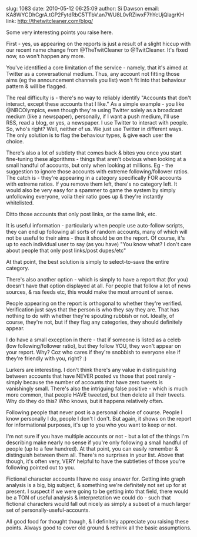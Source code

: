 slug:    1083
date:    2010-05-12 06:25:09
author:  Si Dawson
email:   KA8WYCDhCgrA.tGP2FytdRbC5TTbV.an7WU8L0vRZiwxF7hYcUjQlagrKH
link:     http://thetwitcleaner.com/blog/

Some very interesting points you raise here.

First - yes, us appearing on the reports is just a result of a slight
hiccup with our recent name change from @TheTwitCleaner to
@TwitCleaner. It's fixed now, so won't happen any more.

You've identified a core limitation of the service - namely, that it's
aimed at Twitter as a conversational medium. Thus, any account not
fitting those aims (eg the announcement channels you list) won't fit
into that behaviour pattern & will be flagged.

The real difficulty is - there's no way to reliably identify "Accounts
that don't interact, except these accounts that I like." As a simple
example - you like @NBCOlympics, even though they're using Twitter
solely as a broadcast medium (like a newspaper), personally, if I want
a push medium, I'll use RSS, read a blog, or yes, a newspaper. I use
Twitter to interact with people. So, who's right? Well, neither of
us. We just use Twitter in different ways. The only solution is to
flag the behaviour types, & give each user the choice.

There's also a lot of subtlety that comes back & bites you once you
start fine-tuning these algorithms - things that aren't obvious when
looking at a small handful of accounts, but only when looking at
millions. Eg - the suggestion to ignore those accounts with extreme
following/follower ratios. The catch is - they're appearing in a
category specifically FOR accounts with extreme ratios. If you remove
them left, there's no category left. It would also be very easy for a
spammer to game the system by simply unfollowing everyone, voila their
ratio goes up & they're instantly whitelisted.

Ditto those accounts that only post links, or the same link, etc.

It is useful information - particularly when people use auto-follow
scripts, they can end up following all sorts of random accounts, many
of which will not be useful to their aims - thus it should be on the
report. Of course, it's up to each individual user to say (as you
have) "You know what? I don't care about people that only post
links/post dupes/etc"

At that point, the best solution is simply to select-to-save the
entire category.

There's also another option - which is simply to have a report that
(for you) doesn't have that option displayed at all. For people that
follow a lot of news sources, & rss feeds etc, this would make the
most amount of sense.

People appearing on the report is orthogonal to whether they're
verified. Verification just says that the person is who they say they
are. That has nothing to do with whether they're spouting rubbish or
not. Ideally, of course, they're not, but if they flag any categories,
they should definitely appear.

I do have a small exception in there - that if someone is listed as a
celeb (low following/follower ratio), but they follow YOU, they won't
appear on your report. Why? Coz who cares if they're snobbish to
everyone else if they're friendly with you, right? :)

Lurkers are interesting. I don't think there's any value in
distinguishing between accounts that have NEVER posted vs those that
post rarely - simply because the number of accounts that have zero
tweets is vanishingly small. There's also the intriguing false
positive - which is much more common, that people HAVE tweeted, but
then delete all their tweets. Why do they do this? Who knows, but it
happens relatively often.

Following people that never post is a personal choice of
course. People I know personally I do, people I don't I don't. But
again, it shows on the report for informational purposes, it's up to
you who you want to keep or not.

I'm not sure if you have multiple accounts or not - but a lot of the
things I'm describing make nearly no sense if you're only following a
small handful of people (up to a few hundred). At that point, you can
easily remember & distinguish between them all. There's no surprises
in your list. Above that though, it's often very, VERY helpful to have
the subtleties of those you're following pointed out to you.

Fictional character accounts I have no easy answer for. Getting into
graph analysis is a big, big subject, & something we're definitely not
set up for at present. I suspect if we were going to be getting into
that field, there would be a TON of useful analysis & interpretation
we could do - such that fictional characters would fall out nicely as
simply a subset of a much larger set of personally-useful-accounts.

All good food for thought though, & I definitely appreciate you
raising these points. Always good to cover old ground & rethink all
the basic assumptions.
